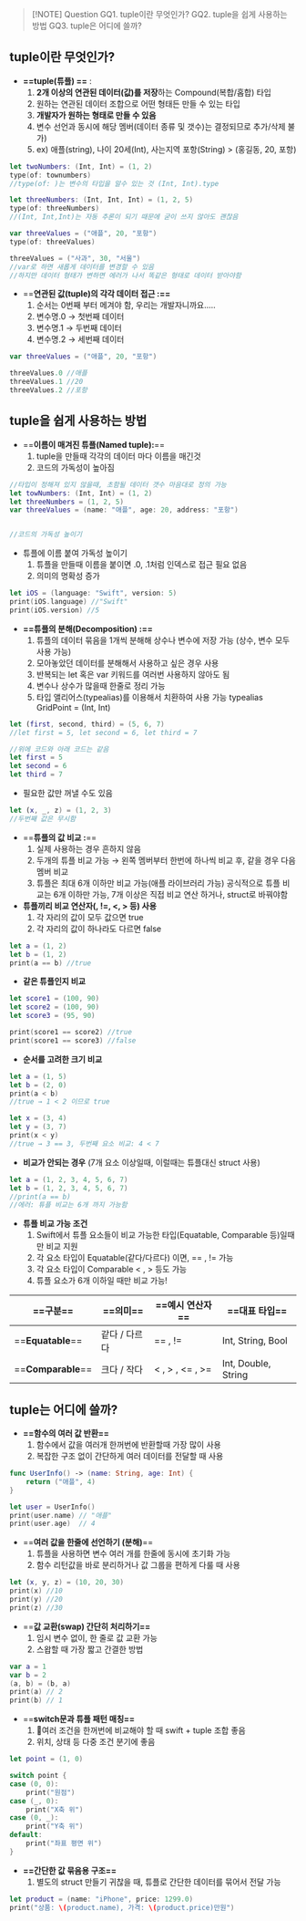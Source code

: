 
> [!NOTE] Question
> GQ1. tuple이란 무엇인가?
>GQ2. tuple을 쉽게 사용하는 방법
>GQ3. tuple은 어디에 쓸까?


## tuple이란 무엇인가?

- **==tuple(튜플) ==** : 
	1. **2개 이상의 연관된 데이터(값)를 저장**하는 Compound(복합/홉합) 타입
	2. 원하는 연관된 데이터 조합으로 어떤 형태든 만들 수 있는 타입
	3. **개발자가 원하는 형태로 만들 수 있음**
	4. 변수 선언과 동시에 해당 멤버(데이터 종류 및 갯수)는 결정되므로 추가/삭제 불가)
	5. ex) 애플(string), 나이 20세(Int), 사는지역 포항(String) > (홍길동, 20, 포항)
```swift
let twoNumbers: (Int, Int) = (1, 2)
type(of: townumbers)
//type(of: )는 변수의 타입을 알수 있는 것 (Int, Int).type

let threeNumbers: (Int, Int, Int) = (1, 2, 5)
type(of: threeNumbers)
//(Int, Int,Int)는 자동 추론이 되기 때문에 굳이 쓰지 않아도 괜찮음

var threeValues = ("애플", 20, "포항")
type(of: threeValues)

threeValues = ("사과", 30, "서울")
//var로 하면 새롭게 데이터를 변경할 수 있음
//하지만 데이터 형태가 변하면 에러가 나서 똑같은 형태로 데이터 받아야함
```

- ==**연관된 값(tuple)의 각각 데이터 접근 :==**
	1. 순서는 0번째 부터 메겨야 함, 우리는 개발자니까요.....
	2. 변수명.0 → 첫번째 데이터
	3. 변수명.1 → 두번째 데이터
	4. 변수명.2 → 세번째 데이터
```swift
var threeValues = ("애플", 20, "포항")

threeValues.0 //애플
threeValues.1 //20
threeValues.2 //포항
```




## tuple을 쉽게 사용하는 방법

- ==**이름이 매겨진 튜플(Named tuple):**==
	1. tuple을 만들때 각각의 데이터 마다 이름을 매긴것
	2. 코드의 가독성이 높아짐
```swift
//타입이 정해져 있지 않을때, 초함될 데이터 갯수 마음대로 정의 가능
let towNumbers: (Int, Int) = (1, 2)
let threeNumbers = (1, 2, 5)
var threeValues = (name: "애플", age: 20, address: "포항")


//코드의 가독성 높이기

```

- 튜플에 이름 붙여 가독성 높이기
	1. 튜플을 만들때 이름을 붙이면 .0, .1처럼 인덱스로 접근 필요 없음
	2. 의미의 명확성 증가
```swift
let iOS = (language: "Swift", version: 5)
print(iOS.language) //"Swift"
print(iOS.version) //5
```

- **==튜플의 분해(Decomposition) :==**
	1. 튜플의 데이터 묶음을 1개씩 분해해 상수나 변수에 저장 가능 (상수, 변수 모두 사용 가능)
	2. 모아놓았던 데이터를 분해해서 사용하고 싶은 경우 사용
	3. 반복되는 let 혹은 var 키워드를 여러번 사용하지 않아도 됨
	4. 변수나 상수가 많을때 한줄로 정리 가능
	5. 타입 앨리어스(typealias)를 이용해서 치환하여 사용 가능
	   typealias GridPoint = (Int, Int)
```swift
let (first, second, third) = (5, 6, 7)
//let first = 5, let second = 6, let third = 7

//위에 코드와 아래 코드는 같음
let first = 5
let second = 6
let third = 7
```
- 필요한 값만 꺼낼 수도 있음
```swift
let (x, _, z) = (1, 2, 3)
//두번째 값은 무시함
```

- ==**튜플의 값 비교 :**==
	1. 실제 사용하는 경우 흔하지 않음
	2. 두개의 튜플 비교 가능 → 왼쪽 멤버부터 한번에 하나씩 비교 후, 같을 경우 다음 멤버 비교
	3. 튜플은 최대 6개 이하만 비교 가능(애플 라이브러리 가능)
	   공식적으로 튜플 비교는 6개 이하만 가능, 7개 이상은 직접 비교 연산 하거나, struct로 바꿔야함
- **튜플끼리 비교 연산자(, !=, <, > 등) 사용**
	1. 각 자리의 값이 모두 값으면 true
	2. 각 자리의 값이 하나라도 다르면 false
```swift
let a = (1, 2)
let b = (1, 2)
print(a == b) //true
```
- **같은 튜플인지 비교**
```swift
let score1 = (100, 90)
let score2 = (100, 90)
let score3 = (95, 90)

print(score1 == score2) //true
print(score1 == score3) //false
```
- **순서를 고려한 크기 비교**
```swift
let a = (1, 5)
let b = (2, 0)
print(a < b)
//true → 1 < 2 이므로 true

let x = (3, 4)
let y = (3, 7)
print(x < y)
//true → 3 == 3, 두번째 요소 비교: 4 < 7
```
- **비교가 안되는 경우** (7개 요소 이상일때, 이럴때는 튜플대신 struct 사용)
```swift
let a = (1, 2, 3, 4, 5, 6, 7)
let b = (1, 2, 3, 4, 5, 6, 7)
//print(a == b)
//에러: 튜플 비교는 6개 까지 가능함
```
- **튜플 비교 가능 조건**
	1. Swift에서 튜플 요소들이 비교 가능한 타입(Equatable, Comparable 등)일때만 비교 지원
	2. 각 요소 타입이 Equatable(같다/다르다) 이면, == , != 가능
	3. 각 요소 타입이 Comparable < , > 등도 가능
	4. 튜플 요소가 6개 이하일 때만 비교 가능!

| ==**구분**==     | ==의미==   | ==예시 연산자==      | ==대표 타입==           |
| -------------- | -------- | --------------- | ------------------- |
| ==**Equatable**==  | 같다 / 다르다 | == , !=         | Int, String, Bool   |
| ==**Comparable**== | 크다 / 작다  | < , > , <= , >= | Int, Double, String |



## tuple는 어디에 쓸까?

- **==함수의 여러 값 반환==**
	1. 함수에서 값을 여러개 한꺼번에 반환할때 가장 많이 사용
	2. 복잡한 구조 없이 간단하게 여러 데이터를 전달할 때 사용
```swift
func UserInfo() -> (name: String, age: Int) {
    return ("애플", 4)
}

let user = UserInfo()
print(user.name) // "애플"
print(user.age)  // 4
```

- ==**여러 값을 한줄에 선언하기 (분해)**==
	1. 튜플을 사용하면 변수 여러 개를 한줄에 동시에 초기화 가능
	2. 함수 리턴값을 바로 분리하거나 값 그룹을 편하게 다룰 때 사용
```swift
let (x, y, z) = (10, 20, 30)
print(x) //10
print(y) //20
print(z) //30
```

- ==**값 교환(swap) 간단히 처리하기==**
	1. 임시 변수 없이, 한 줄로 값 교환 가능
	2. 스왑할 때 가장 짧고 간결한 방법
```swift
var a = 1
var b = 2
(a, b) = (b, a)
print(a) // 2
print(b) // 1
```

- ==**switch문과 튜플 패턴 매칭==**
	1. 여러 조건을 한꺼번에 비교해야 할 때 swift + tuple 조합 좋음
	2.  위치, 상태 등 다중 조건 분기에 좋음
```swift
let point = (1, 0)

switch point {
case (0, 0):
	print("원점")
case (_, 0):
	print("X축 위")
case (0, _):
	print("Y축 위")
default:
	print("좌표 평면 위")
}
```

- **==간단한 값 묶음용 구조==**
	1. 별도의 struct 만들기 귀찮을 때, 튜플로 간단한 데이터를 묶어서 전달 가능
```swift
let product = (name: "iPhone", price: 1299.0)
print("상품: \(product.name), 가격: \(product.price)만원")
```